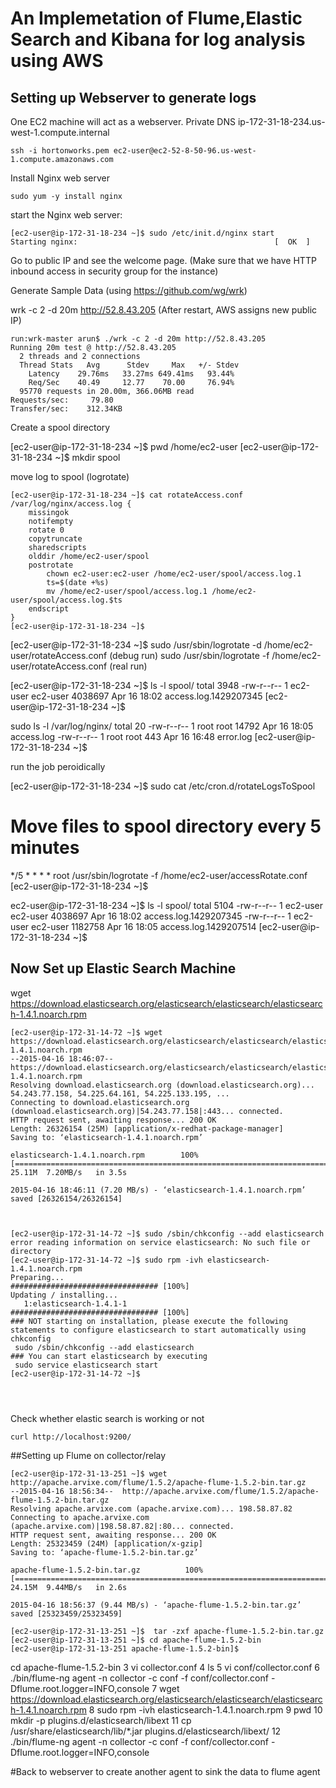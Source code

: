 # An Implemetation of Flume,Elastic Search and Kibana for log analysis using AWS

## Setting up Webserver to generate logs

One EC2 machine will act as a webserver. Private DNS ip-172-31-18-234.us-west-1.compute.internal
```
ssh -i hortonworks.pem ec2-user@ec2-52-8-50-96.us-west-1.compute.amazonaws.com
```
Install  Nginx web server
```
sudo yum -y install nginx
```
start the Nginx web server:
```
[ec2-user@ip-172-31-18-234 ~]$ sudo /etc/init.d/nginx start
Starting nginx:                                            [  OK  ]
```

Go to public IP and see the welcome page. (Make sure that we have HTTP inbound access in security group for the instance)

Generate Sample Data (using https://github.com/wg/wrk)

wrk -c 2 -d 20m http://52.8.43.205  (After restart, AWS assigns new public IP)

```
run:wrk-master arun$ ./wrk -c 2 -d 20m http://52.8.43.205
Running 20m test @ http://52.8.43.205
  2 threads and 2 connections
  Thread Stats   Avg      Stdev     Max   +/- Stdev
    Latency    29.76ms   33.27ms 649.41ms   93.44%
    Req/Sec    40.49     12.77    70.00     76.94%
  95770 requests in 20.00m, 366.06MB read
Requests/sec:     79.80
Transfer/sec:    312.34KB
```
Create a spool directory

[ec2-user@ip-172-31-18-234 ~]$ pwd
/home/ec2-user
[ec2-user@ip-172-31-18-234 ~]$ mkdir spool

move log to spool (logrotate)
```
[ec2-user@ip-172-31-18-234 ~]$ cat rotateAccess.conf 
/var/log/nginx/access.log {
    missingok
    notifempty
    rotate 0
    copytruncate
    sharedscripts
    olddir /home/ec2-user/spool
    postrotate
        chown ec2-user:ec2-user /home/ec2-user/spool/access.log.1
        ts=$(date +%s)
        mv /home/ec2-user/spool/access.log.1 /home/ec2-user/spool/access.log.$ts
    endscript
}
[ec2-user@ip-172-31-18-234 ~]$ 
```


[ec2-user@ip-172-31-18-234 ~]$ sudo /usr/sbin/logrotate -d /home/ec2-user/rotateAccess.conf (debug run)
sudo /usr/sbin/logrotate -f /home/ec2-user/rotateAccess.conf (real run)

[ec2-user@ip-172-31-18-234 ~]$ ls -l spool/
total 3948
-rw-r--r-- 1 ec2-user ec2-user 4038697 Apr 16 18:02 access.log.1429207345
[ec2-user@ip-172-31-18-234 ~]$ 


sudo ls -l /var/log/nginx/
total 20
-rw-r--r-- 1 root root 14792 Apr 16 18:05 access.log
-rw-r--r-- 1 root root   443 Apr 16 16:48 error.log
[ec2-user@ip-172-31-18-234 ~]$ 



run the job peroidically

[ec2-user@ip-172-31-18-234 ~]$ sudo cat  /etc/cron.d/rotateLogsToSpool
# Move files to spool directory every 5 minutes
*/5 * * * * root /usr/sbin/logrotate -f /home/ec2-user/accessRotate.conf
[ec2-user@ip-172-31-18-234 ~]$ 



ec2-user@ip-172-31-18-234 ~]$ ls -l spool/
total 5104
-rw-r--r-- 1 ec2-user ec2-user 4038697 Apr 16 18:02 access.log.1429207345
-rw-r--r-- 1 ec2-user ec2-user 1182758 Apr 16 18:05 access.log.1429207514
[ec2-user@ip-172-31-18-234 ~]$ 


## Now Set up Elastic Search Machine

wget https://download.elasticsearch.org/elasticsearch/elasticsearch/elasticsearch-1.4.1.noarch.rpm

```
[ec2-user@ip-172-31-14-72 ~]$ wget https://download.elasticsearch.org/elasticsearch/elasticsearch/elasticsearch-1.4.1.noarch.rpm
--2015-04-16 18:46:07--  https://download.elasticsearch.org/elasticsearch/elasticsearch/elasticsearch-1.4.1.noarch.rpm
Resolving download.elasticsearch.org (download.elasticsearch.org)... 54.243.77.158, 54.225.64.161, 54.225.133.195, ...
Connecting to download.elasticsearch.org (download.elasticsearch.org)|54.243.77.158|:443... connected.
HTTP request sent, awaiting response... 200 OK
Length: 26326154 (25M) [application/x-redhat-package-manager]
Saving to: ‘elasticsearch-1.4.1.noarch.rpm’

elasticsearch-1.4.1.noarch.rpm        100%[===========================================================================>]  25.11M  7.20MB/s   in 3.5s   

2015-04-16 18:46:11 (7.20 MB/s) - ‘elasticsearch-1.4.1.noarch.rpm’ saved [26326154/26326154]



[ec2-user@ip-172-31-14-72 ~]$ sudo /sbin/chkconfig --add elasticsearch
error reading information on service elasticsearch: No such file or directory
[ec2-user@ip-172-31-14-72 ~]$ sudo rpm -ivh elasticsearch-1.4.1.noarch.rpm
Preparing...                          ################################# [100%]
Updating / installing...
   1:elasticsearch-1.4.1-1            ################################# [100%]
### NOT starting on installation, please execute the following statements to configure elasticsearch to start automatically using chkconfig
 sudo /sbin/chkconfig --add elasticsearch
### You can start elasticsearch by executing
 sudo service elasticsearch start
[ec2-user@ip-172-31-14-72 ~]$ 




```
Check whether elastic search is working or not


```
curl http://localhost:9200/
```

##Setting up Flume on collector/relay

```
[ec2-user@ip-172-31-13-251 ~]$ wget http://apache.arvixe.com/flume/1.5.2/apache-flume-1.5.2-bin.tar.gz
--2015-04-16 18:56:34--  http://apache.arvixe.com/flume/1.5.2/apache-flume-1.5.2-bin.tar.gz
Resolving apache.arvixe.com (apache.arvixe.com)... 198.58.87.82
Connecting to apache.arvixe.com (apache.arvixe.com)|198.58.87.82|:80... connected.
HTTP request sent, awaiting response... 200 OK
Length: 25323459 (24M) [application/x-gzip]
Saving to: ‘apache-flume-1.5.2-bin.tar.gz’

apache-flume-1.5.2-bin.tar.gz          100%[===========================================================================>]  24.15M  9.44MB/s   in 2.6s   

2015-04-16 18:56:37 (9.44 MB/s) - ‘apache-flume-1.5.2-bin.tar.gz’ saved [25323459/25323459]

[ec2-user@ip-172-31-13-251 ~]$  tar -zxf apache-flume-1.5.2-bin.tar.gz
[ec2-user@ip-172-31-13-251 ~]$ cd apache-flume-1.5.2-bin
[ec2-user@ip-172-31-13-251 apache-flume-1.5.2-bin]$ 

```

cd apache-flume-1.5.2-bin
    3  vi collector.conf
    4  ls
    5  vi conf/collector.conf
    6  ./bin/flume-ng agent -n collector -c conf -f conf/collector.conf -Dflume.root.logger=INFO,console
    7  wget https://download.elasticsearch.org/elasticsearch/elasticsearch/elasticsearch-1.4.1.noarch.rpm
    8  sudo rpm -ivh elasticsearch-1.4.1.noarch.rpm
    9  pwd
   10  mkdir -p plugins.d/elasticsearch/libext
   11  cp /usr/share/elasticsearch/lib/*.jar plugins.d/elasticsearch/libext/
   12  ./bin/flume-ng agent -n collector -c conf -f conf/collector.conf -Dflume.root.logger=INFO,console





#Back to webserver to create another agent to sink the data to flume agent











